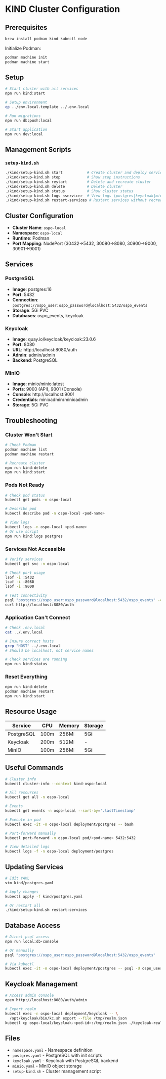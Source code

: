# KIND Cluster Configuration

## Prerequisites

```bash
brew install podman kind kubectl node
```

Initialize Podman:
```bash
podman machine init
podman machine start
```

## Setup

```bash
# Start cluster with all services
npm run kind:start

# Setup environment
cp ../env.local.template ../.env.local

# Run migrations
npm run db:push:local

# Start application
npm run dev:local
```

## Management Scripts

### `setup-kind.sh`

```bash
./kind/setup-kind.sh start           # Create cluster and deploy services
./kind/setup-kind.sh stop            # Show stop instructions
./kind/setup-kind.sh restart         # Delete and recreate cluster
./kind/setup-kind.sh delete          # Delete cluster
./kind/setup-kind.sh status          # Show cluster status
./kind/setup-kind.sh logs <service>  # View logs (postgres|keycloak|minio)
./kind/setup-kind.sh restart-services # Restart services without recreating cluster
```

## Cluster Configuration

- **Cluster Name**: `ospo-local`
- **Namespace**: `ospo-local`
- **Runtime**: Podman
- **Port Mapping**: NodePort (30432→5432, 30080→8080, 30900→9000, 30901→9001)

## Services

### PostgreSQL
- **Image**: postgres:16
- **Port**: 5432
- **Connection**: `postgres://ospo_user:ospo_password@localhost:5432/ospo_events`
- **Storage**: 5Gi PVC
- **Databases**: ospo_events, keycloak

### Keycloak
- **Image**: quay.io/keycloak/keycloak:23.0.6
- **Port**: 8080
- **URL**: http://localhost:8080/auth
- **Admin**: admin/admin
- **Backend**: PostgreSQL

### MinIO
- **Image**: minio/minio:latest
- **Ports**: 9000 (API), 9001 (Console)
- **Console**: http://localhost:9001
- **Credentials**: minioadmin/minioadmin
- **Storage**: 5Gi PVC

## Troubleshooting

### Cluster Won't Start

```bash
# Check Podman
podman machine list
podman machine restart

# Recreate cluster
npm run kind:delete
npm run kind:start
```

### Pods Not Ready

```bash
# Check pod status
kubectl get pods -n ospo-local

# Describe pod
kubectl describe pod -n ospo-local <pod-name>

# View logs
kubectl logs -n ospo-local <pod-name>
# Or use script
npm run kind:logs postgres
```

### Services Not Accessible

```bash
# Verify services
kubectl get svc -n ospo-local

# Check port usage
lsof -i :5432
lsof -i :8080
lsof -i :9000

# Test connectivity
psql "postgres://ospo_user:ospo_password@localhost:5432/ospo_events" -c "SELECT 1"
curl http://localhost:8080/auth
```

### Application Can't Connect

```bash
# Check .env.local
cat ../.env.local

# Ensure correct hosts
grep "HOST" ../.env.local
# Should be localhost, not service names

# Check services are running
npm run kind:status
```

### Reset Everything

```bash
npm run kind:delete
podman machine restart
npm run kind:start
```

## Resource Usage

| Service | CPU | Memory | Storage |
|---------|-----|--------|---------|
| PostgreSQL | 100m | 256Mi | 5Gi |
| Keycloak | 200m | 512Mi | - |
| MinIO | 100m | 256Mi | 5Gi |

## Useful Commands

```bash
# Cluster info
kubectl cluster-info --context kind-ospo-local

# All resources
kubectl get all -n ospo-local

# Events
kubectl get events -n ospo-local --sort-by='.lastTimestamp'

# Execute in pod
kubectl exec -it -n ospo-local deployment/postgres -- bash

# Port-forward manually
kubectl port-forward -n ospo-local pod/<pod-name> 5432:5432

# View detailed logs
kubectl logs -f -n ospo-local deployment/postgres
```

## Updating Services

```bash
# Edit YAML
vim kind/postgres.yaml

# Apply changes
kubectl apply -f kind/postgres.yaml

# Or restart all
./kind/setup-kind.sh restart-services
```

## Database Access

```bash
# Direct psql access
npm run local:db-console

# Or manually
psql "postgres://ospo_user:ospo_password@localhost:5432/ospo_events"

# Via kubectl
kubectl exec -it -n ospo-local deployment/postgres -- psql -U ospo_user -d ospo_events
```

## Keycloak Management

```bash
# Access admin console
open http://localhost:8080/auth/admin

# Export realm
kubectl exec -n ospo-local deployment/keycloak -- \
  /opt/keycloak/bin/kc.sh export --file /tmp/realm.json
kubectl cp ospo-local/keycloak-<pod-id>:/tmp/realm.json ./keycloak-realm-export.json
```

## Files

- `namespace.yaml` - Namespace definition
- `postgres.yaml` - PostgreSQL with init scripts
- `keycloak.yaml` - Keycloak with PostgreSQL backend
- `minio.yaml` - MinIO object storage
- `setup-kind.sh` - Cluster management script

